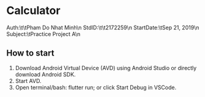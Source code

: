 # Calculator

Auth:\t\tPham Do Nhat Minh\n
StdID:\t\t2172259\n
StartDate:\tSep 21, 2019\n
Subject:\tPractice Project A\n

## How to start

1. Download Android Virtual Device (AVD) using Android Studio or directly download Android SDK.
2. Start AVD.
3. Open terminal/bash: flutter run; or click Start Debug in VSCode.
